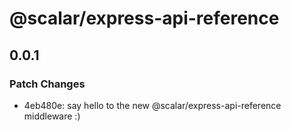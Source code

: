 # @scalar/express-api-reference

## 0.0.1

### Patch Changes

- 4eb480e: say hello to the new @scalar/express-api-reference middleware :)
